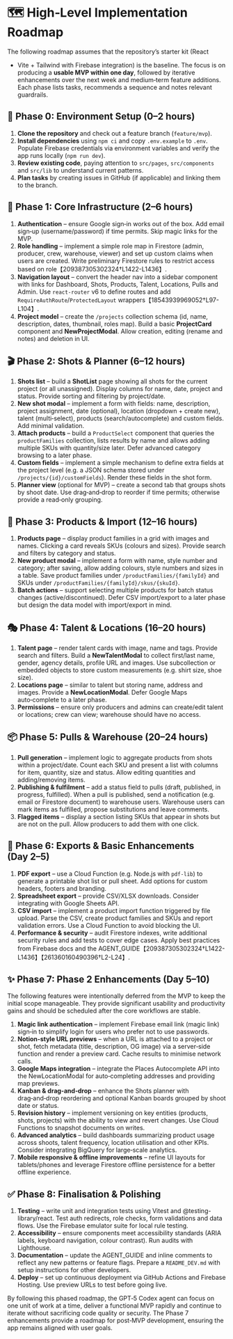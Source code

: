 <!--- Shot Builder App Roadmap

This document proposes a step‑by‑step roadmap for delivering a
minimum‑viable version of the Shot Builder app within a tight
turnaround.  It breaks the work into phases and tasks to help
prioritise features, highlight dependencies and provide GPT‑5 Codex
with clear milestones.  -->

# 🗺️ High‑Level Implementation Roadmap

The following roadmap assumes that the repository’s starter kit (React
+ Vite + Tailwind with Firebase integration) is the baseline.  The
focus is on producing a **usable MVP within one day**, followed by
iterative enhancements over the next week and medium‑term feature
additions.  Each phase lists tasks, recommends a sequence and notes
relevant guardrails.

## 🛫 Phase 0: Environment Setup (0–2 hours)

1. **Clone the repository** and check out a feature branch (`feature/mvp`).
2. **Install dependencies** using `npm ci` and copy `.env.example` to `.env`.  Populate Firebase credentials via environment variables and verify the app runs locally (`npm run dev`).
3. **Review existing code**, paying attention to `src/pages`, `src/components` and `src/lib` to understand current patterns.
4. **Plan tasks** by creating issues in GitHub (if applicable) and linking them to the branch.

## 🧩 Phase 1: Core Infrastructure (2–6 hours)

1. **Authentication** – ensure Google sign‑in works out of the box.  Add email sign‑up (username/password) if time permits.  Skip magic links for the MVP.
2. **Role handling** – implement a simple role map in Firestore (admin, producer, crew, warehouse, viewer) and set up custom claims when users are created.  Write preliminary Firestore rules to restrict access based on role【209387305302324†L1422-L1436】.
3. **Navigation layout** – convert the header nav into a sidebar component with links for Dashboard, Shots, Products, Talent, Locations, Pulls and Admin.  Use `react-router` v6 to define routes and add `RequireAuthRoute`/`ProtectedLayout` wrappers【18543939969052†L97-L104】.
4. **Project model** – create the `/projects` collection schema (id, name, description, dates, thumbnail, roles map).  Build a basic **ProjectCard** component and **NewProjectModal**.  Allow creation, editing (rename and notes) and deletion in UI.

## 🎬 Phase 2: Shots & Planner (6–12 hours)

1. **Shots list** – build a **ShotList** page showing all shots for the current project (or all unassigned).  Display columns for name, date, project and status.  Provide sorting and filtering by project/date.
2. **New shot modal** – implement a form with fields: name, description, project assignment, date (optional), location (dropdown + create new), talent (multi‑select), products (search/autocomplete) and custom fields.  Add minimal validation.
3. **Attach products** – build a `ProductSelect` component that queries the `productFamilies` collection, lists results by name and allows adding multiple SKUs with quantity/size later.  Defer advanced category browsing to a later phase.
4. **Custom fields** – implement a simple mechanism to define extra fields at the project level (e.g. a JSON schema stored under `/projects/{id}/customFields`).  Render these fields in the shot form.
5. **Planner view** (optional for MVP) – create a second tab that groups shots by shoot date.  Use drag‑and‑drop to reorder if time permits; otherwise provide a read‑only grouping.

## 👕 Phase 3: Products & Import (12–16 hours)

1. **Products page** – display product families in a grid with images and names.  Clicking a card reveals SKUs (colours and sizes).  Provide search and filters by category and status.
2. **New product modal** – implement a form with name, style number and category; after saving, allow adding colours, style numbers and sizes in a table.  Save product families under `/productFamilies/{familyId}` and SKUs under `/productFamilies/{familyId}/skus/{skuId}`.
3. **Batch actions** – support selecting multiple products for batch status changes (active/discontinued).  Defer CSV import/export to a later phase but design the data model with import/export in mind.

## 🎭 Phase 4: Talent & Locations (16–20 hours)

1. **Talent page** – render talent cards with image, name and tags.  Provide search and filters.  Build a **NewTalentModal** to collect first/last name, gender, agency details, profile URL and images.  Use subcollection or embedded objects to store custom measurements (e.g. shirt size, shoe size).
2. **Locations page** – similar to talent but storing name, address and images.  Provide a **NewLocationModal**.  Defer Google Maps auto‑complete to a later phase.
3. **Permissions** – ensure only producers and admins can create/edit talent or locations; crew can view; warehouse should have no access.

## 📦 Phase 5: Pulls & Warehouse (20–24 hours)

1. **Pull generation** – implement logic to aggregate products from shots within a project/date.  Count each SKU and present a list with columns for item, quantity, size and status.  Allow editing quantities and adding/removing items.
2. **Publishing & fulfilment** – add a status field to pulls (draft, published, in progress, fulfilled).  When a pull is published, send a notification (e.g. email or Firestore document) to warehouse users.  Warehouse users can mark items as fulfilled, propose substitutions and leave comments.
3. **Flagged items** – display a section listing SKUs that appear in shots but are not on the pull.  Allow producers to add them with one click.

## 📄 Phase 6: Exports & Basic Enhancements (Day 2–5)

1. **PDF export** – use a Cloud Function (e.g. Node.js with `pdf-lib`) to generate a printable shot list or pull sheet.  Add options for custom headers, footers and branding.
2. **Spreadsheet export** – provide CSV/XLSX downloads.  Consider integrating with Google Sheets API.
3. **CSV import** – implement a product import function triggered by file upload.  Parse the CSV, create product families and SKUs and report validation errors.  Use a Cloud Function to avoid blocking the UI.
4. **Performance & security** – audit Firestore indexes, write additional security rules and add tests to cover edge cases.  Apply best practices from Firebase docs and the AGENT_GUIDE【209387305302324†L1422-L1436】【261360160490396†L2-L24】.

## ✨ Phase 7: Phase 2 Enhancements (Day 5–10)

The following features were intentionally deferred from the MVP to keep the initial scope manageable.  They provide significant usability and productivity gains and should be scheduled after the core workflows are stable.

1. **Magic link authentication** – implement Firebase email link (magic link) sign‑in to simplify login for users who prefer not to use passwords.
2. **Notion‑style URL previews** – when a URL is attached to a project or shot, fetch metadata (title, description, OG image) via a server‑side function and render a preview card.  Cache results to minimise network calls.
3. **Google Maps integration** – integrate the Places Autocomplete API into the NewLocationModal for auto‑completing addresses and providing map previews.
4. **Kanban & drag‑and‑drop** – enhance the Shots planner with drag‑and‑drop reordering and optional Kanban boards grouped by shoot date or status.
5. **Revision history** – implement versioning on key entities (products, shots, projects) with the ability to view and revert changes.  Use Cloud Functions to snapshot documents on writes.
6. **Advanced analytics** – build dashboards summarizing product usage across shoots, talent frequency, location utilisation and other KPIs.  Consider integrating BigQuery for large‑scale analytics.
7. **Mobile responsive & offline improvements** – refine UI layouts for tablets/phones and leverage Firestore offline persistence for a better offline experience.

## ✅ Phase 8: Finalisation & Polishing

1. **Testing** – write unit and integration tests using Vitest and @testing-library/react.  Test auth redirects, role checks, form validations and data flows.  Use the Firebase emulator suite for local rule testing.
2. **Accessibility** – ensure components meet accessibility standards (ARIA labels, keyboard navigation, colour contrast).  Run audits with Lighthouse.
3. **Documentation** – update the AGENT_GUIDE and inline comments to reflect any new patterns or feature flags.  Prepare a `README_DEV.md` with setup instructions for other developers.
4. **Deploy** – set up continuous deployment via GitHub Actions and Firebase Hosting.  Use preview URLs to test before going live.

By following this phased roadmap, the GPT‑5 Codex agent can focus on one unit of work at a time, deliver a functional MVP rapidly and continue to iterate without sacrificing code quality or security.  The Phase 7 enhancements provide a roadmap for post‑MVP development, ensuring the app remains aligned with user goals.
